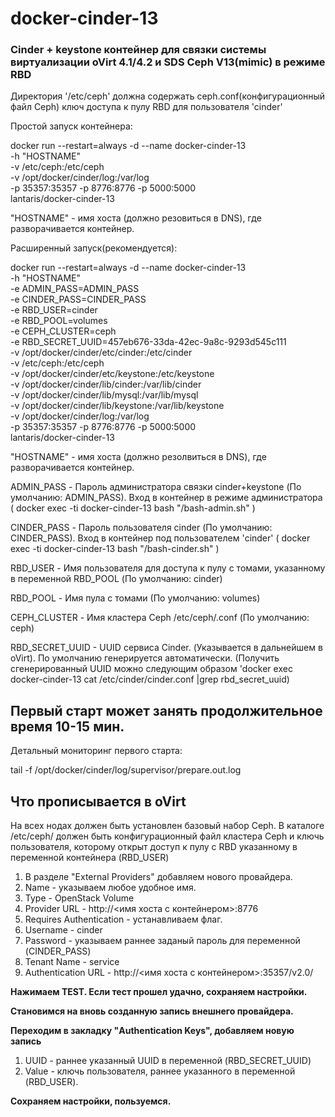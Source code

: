 # docker-cinder-13

### Cinder + keystone контейнер для связки системы виртуализации oVirt 4.1/4.2 и SDS Ceph V13(mimic) в режиме RBD


Директория '/etc/ceph' должна содержать ceph.conf(конфигурационный файл Ceph) ключ доступа к пулу RBD для пользователя 'cinder'

Простой запуск контейнера:

docker run --restart=always -d --name docker-cinder-13 \
-h "HOSTNAME" \
-v /etc/ceph:/etc/ceph \
-v /opt/docker/cinder/log:/var/log \
-p 35357:35357 -p 8776:8776 -p 5000:5000 \
lantaris/docker-cinder-13

"HOSTNAME" - имя хоста (должно резовиться в DNS), где разворачивается контейнер.

Расширенный запуск(рекомендуется):

docker run --restart=always -d --name docker-cinder-13 \
-h "HOSTNAME" \
-e ADMIN_PASS=ADMIN_PASS \
-e CINDER_PASS=CINDER_PASS \
-e RBD_USER=cinder \
-e RBD_POOL=volumes \
-e CEPH_CLUSTER=ceph \
-e RBD_SECRET_UUID=457eb676-33da-42ec-9a8c-9293d545c111 \
-v /opt/docker/cinder/etc/cinder:/etc/cinder \
-v /etc/ceph:/etc/ceph \
-v /opt/docker/cinder/etc/keystone:/etc/keystone \
-v /opt/docker/cinder/lib/cinder:/var/lib/cinder \
-v /opt/docker/cinder/lib/mysql:/var/lib/mysql \
-v /opt/docker/cinder/lib/keystone:/var/lib/keystone \
-v /opt/docker/cinder/log:/var/log \
-p 35357:35357 -p 8776:8776 -p 5000:5000 \
lantaris/docker-cinder-13

"HOSTNAME" - имя хоста (должно резолвиться в DNS), где разворачивается контейнер.

ADMIN_PASS - Пароль администратора связки cinder+keystone (По умолчанию: ADMIN_PASS).
             Вход в контейнер в режиме администратора ( docker exec -ti docker-cinder-13 bash "/bash-admin.sh" )

CINDER_PASS - Пароль пользователя cinder (По умолчанию: CINDER_PASS).
              Вход в контейнер под пользователем 'cinder' ( docker exec -ti docker-cinder-13 bash "/bash-cinder.sh" )

RBD_USER - Имя пользователя для доступа к пулу с томами, указанному в переменной RBD_POOL (По умолчанию: cinder)

RBD_POOL - Имя пула с томами (По умолчанию: volumes)

CEPH_CLUSTER - Имя кластера Ceph /etc/ceph/<ceph cluster>.conf (По умолчанию: ceph)
  
RBD_SECRET_UUID - UUID сервиса Cinder. (Указывается в дальнейшем в oVirt). По умолчанию генерируется автоматически.
                  (Получить сгенерированный UUID можно следующим образом 'docker exec docker-cinder-13 cat /etc/cinder/cinder.conf |grep rbd_secret_uuid)


## Первый старт может занять продолжительное время 10-15 мин.

Детальный мониторинг первого старта:

tail -f /opt/docker/cinder/log/supervisor/prepare.out.log

## Что прописывается в oVirt

На всех нодах должен быть установлен базовый набор Ceph. В каталоге /etc/ceph/ должен быть конфигурационный файл кластера Ceph и ключь пользователя, которому открыт доступ к пулу c RBD указанному в переменной контейнера (RBD_USER)

1. В разделе "External Providers" добавляем нового провайдера.
2. Name - указываем любое удобное имя.
3. Type - OpenStack Volume
4. Provider URL - http://<имя хоста с контейнером>:8776
5. Requires Authentication - устанавливаем флаг.
6. Username - cinder
7. Password - указываем раннее заданый пароль для переменной (CINDER_PASS)
8. Tenant Name - service
9. Authentication URL - http://<имя хоста с контейнером>:35357/v2.0/

**Нажимаем TEST. Если тест прошел удачно, сохраняем настройки.**

**Становимся на вновь созданную запись внешнего провайдера.**

**Переходим в закладку "Authentication Keys", добавляем новую запись**

1. UUID - раннее указанный UUID в переменной (RBD_SECRET_UUID)
2. Value - ключь пользователя, раннее указанного в переменной (RBD_USER). 

**Сохраняем настройки, пользуемся.**
